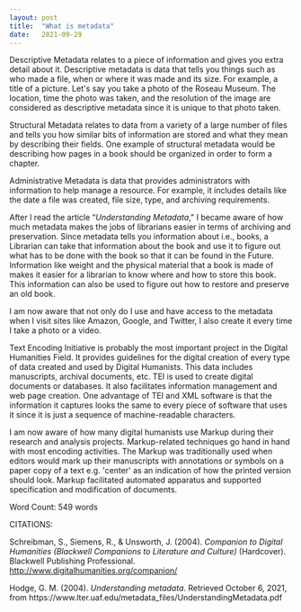 ```yaml
---
layout: post
title:  "What is metadata"
date:   2021-09-29 
---
```

<!-- wp:paragraph -->
<p>Descriptive Metadata relates to a piece of information and gives you extra detail about it.&nbsp;Descriptive metadata is data that tells you things such as who made a file, when or where it was made and its size.&nbsp;For example, a title of a picture.&nbsp;Let's say you take a photo of the Roseau Museum. The location, time the photo was taken, and the resolution of the image are considered as descriptive metadata since it is unique to that photo taken.&nbsp;&nbsp;</p>
<!-- /wp:paragraph -->

<!-- wp:paragraph -->
<p>Structural Metadata relates to data from a variety of a large number of files and tells you how similar bits of information are stored and what they mean by describing their fields. One example of structural metadata would be describing how pages in a book should be organized in order to form a chapter.&nbsp;&nbsp;</p>
<!-- /wp:paragraph -->

<!-- wp:paragraph -->
<p>Administrative Metadata is data that provides administrators with information to help manage a resource. For example, it includes details like the date a file was created, file size, type, and archiving requirements.&nbsp;&nbsp;</p>
<!-- /wp:paragraph -->

<!-- wp:paragraph -->
<p>After I read the article “<em>Understanding Metadata</em>," I became aware of how much metadata makes the jobs of librarians easier in terms of archiving and preservation. Since metadata tells you information about i.e., books, a Librarian&nbsp;can take that information about the book and use it to figure out what has to be done with the book so that it can be found in the Future. Information like weight and the physical material that a book is made of makes it easier for a librarian to know where and how to store this book. This information can also be used to figure out how to restore and preserve an old book.&nbsp;&nbsp;</p>
<!-- /wp:paragraph -->

<!-- wp:paragraph -->
<p>I am now aware that not only do I use and have access to the metadata when I visit sites like Amazon, Google, and Twitter, I also create it every time I take a photo or a video.</p>
<!-- /wp:paragraph -->

<!-- wp:paragraph -->
<p>Text Encoding Initiative is probably the most important project in the Digital Humanities Field. It provides guidelines for the digital creation of every type of data created and used by Digital Humanists. This data includes manuscripts, archival documents, etc.  TEI is used to create digital documents or databases. It also facilitates information management and web page creation. One advantage of TEI and XML software is that the information it captures looks the same to every piece of software that uses it since it is just a sequence of machine-readable characters.</p>
<!-- /wp:paragraph -->

<!-- wp:paragraph -->
<p>I am now aware of how many digital humanists use Markup during their research and analysis projects. Markup-related techniques go hand in hand with most encoding activities. The Markup was traditionally used when editors would mark up their manuscripts with annotations or symbols on a paper copy of a text e.g. 'center' as an indication of how the printed version should look. Markup facilitated automated apparatus and supported specification and modification of documents.  </p>
<!-- /wp:paragraph -->

<!-- wp:paragraph -->
<p>Word Count: 549 words</p>
<!-- /wp:paragraph -->

<!-- wp:paragraph -->
<p>CITATIONS:</p>
<!-- /wp:paragraph -->

<!-- wp:paragraph -->
<p>Schreibman, S., Siemens, R., &amp; Unsworth, J. (2004). <em>Companion to Digital Humanities (Blackwell Companions to Literature and Culture)</em> (Hardcover). Blackwell Publishing Professional. <a href="http://www.digitalhumanities.org/companion/">http://www.digitalhumanities.org/companion/</a></p>
<!-- /wp:paragraph -->

<!-- wp:paragraph -->
<p>Hodge, G. M. (2004).&nbsp;<em>Understanding metadata</em>. Retrieved October 6, 2021, from https://www.lter.uaf.edu/metadata_files/UnderstandingMetadata.pdf</p>
<!-- /wp:paragraph -->